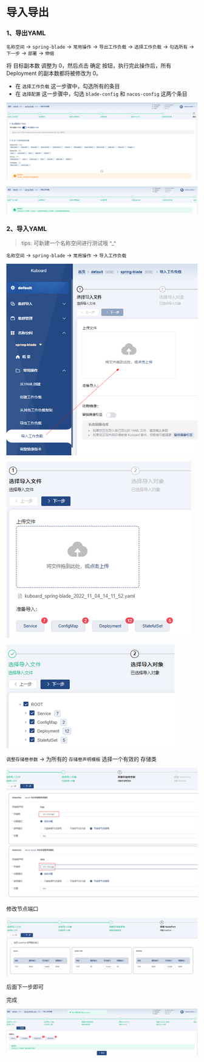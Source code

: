 # 导入导出

### 1、导出YAML

`名称空间` -> `spring-blade` -> `常用操作` -> `导出工作负载` -> `选择工作负载` -> `勾选所有` -> `下一步` -> `部署` -> `伸缩`

将 目标副本数 调整为 0，然后点击 确定 按钮，执行完此操作后，所有 Deployment 的副本数都将被修改为 0。

- 在 `选择工作负载` 这一步骤中，勾选所有的条目
- 在 `选择配置` 这一步骤中，勾选 `blade-config` 和 `nacos-config` 这两个条目

![img.png](images/kuboard-springblade-export-yaml-01.png)

![img.png](images/kuboard-springblade-export-yaml-02.png)

### 2、导入YAML

> tips: 可新建一个名称空间进行测试哦 ^_^

`名称空间` -> `spring-blade` -> `常用操作` -> `导入工作负载`

![img.png](images/kuboard-springblade-import-yaml-01.png)

![img.png](images/kuboard-springblade-import-yaml-02.png)

![img.png](images/kuboard-springblade-import-yaml-03.png)

`调整存储卷参数` -> 为所有的 `存储卷声明模板` 选择一个有效的 存储类

![img.png](images/kuboard-springblade-import-yaml-04.png)

修改节点端口

![img.png](images/kuboard-springblade-import-yaml-05.png)

后面下一步即可

完成

![img.png](images/kuboard-springblade-import-yaml-06.png)

